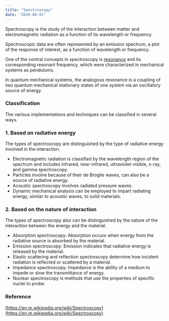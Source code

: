 ```yaml
---
title: "Spectroscopy"
date: "2020-08-01"
---
```


Spectroscopy is the study of the interaction between matter and electromagnetic radiation as a function of its wavelength or frequency.

Spectroscopic data are often represented by an emission spectrum, a plot of the response of interest, as a function of wavelength or frequency.

One of the central concepts in spectroscopy is [resonance](https://chemistdictionary.com/resonance/) and its corresponding resonant frequency, which were characterized in mechanical systems as pendulums. 

In quantum mechanical systems, the analogous resonance is a coupling of two quantum mechanical stationary states of one system via an oscillatory source of energy.

### Classification

The various implementations and techniques can be classified in several ways.

### 1\. Based on radiative energy

The types of spectroscopy are distinguished by the type of radiative energy involved in the interaction. 

- Electromagnetic radiation is classified by the wavelength region of the spectrum and includes infrared, near-infrared, ultraviolet-visible, x-ray, and gamma spectroscopy.
- Particles involve because of their de Broglie waves, can also be a source of radiative energy.
- Acoustic spectroscopy involves radiated pressure waves.
- Dynamic mechanical analysis can be employed to impart radiating energy, similar to acoustic waves, to solid materials.

### 2\. Based on the nature of interaction

The types of spectroscopy also can be distinguished by the nature of the interaction between the energy and the material.

- Absorption spectroscopy: Absorption occurs when energy from the radiative source is absorbed by the material.
- Emission spectroscopy: Emission indicates that radiative energy is released by the material.
- Elastic scattering and reflection spectroscopy determine how incident radiation is reflected or scattered by a material. 
- Impedance spectroscopy: Impedance is the ability of a medium to impede or slow the transmittance of energy.
- Nuclear spectroscopy is methods that use the properties of specific nuclei to probe.

### Reference

[https://en.m.wikipedia.org/wiki/Spectroscopy](https://en.m.wikipedia.org/wiki/Spectroscopy)
